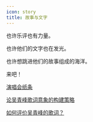 ```yaml
---
icon: story
title: 故事与文字
---
```


也许乐评也有力量。

也许他们的文字也在发光。

也许想跳进他们的故事组成的海洋。

来吧！

[<VPIcon icon="notes" /> 演唱会纸条](concert-notes)

[<VPIcon icon="lyric" /> 论吴青峰歌词意象的构建策略](lyric-imagery)

[<VPIcon icon="lyric" /> 如何评价吴青峰的歌词？](lyric-evaluation)
